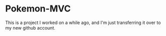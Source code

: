 # Pokemon-MVC
This is a project I worked on a while ago, and I'm just transferring it over to my new github account.

